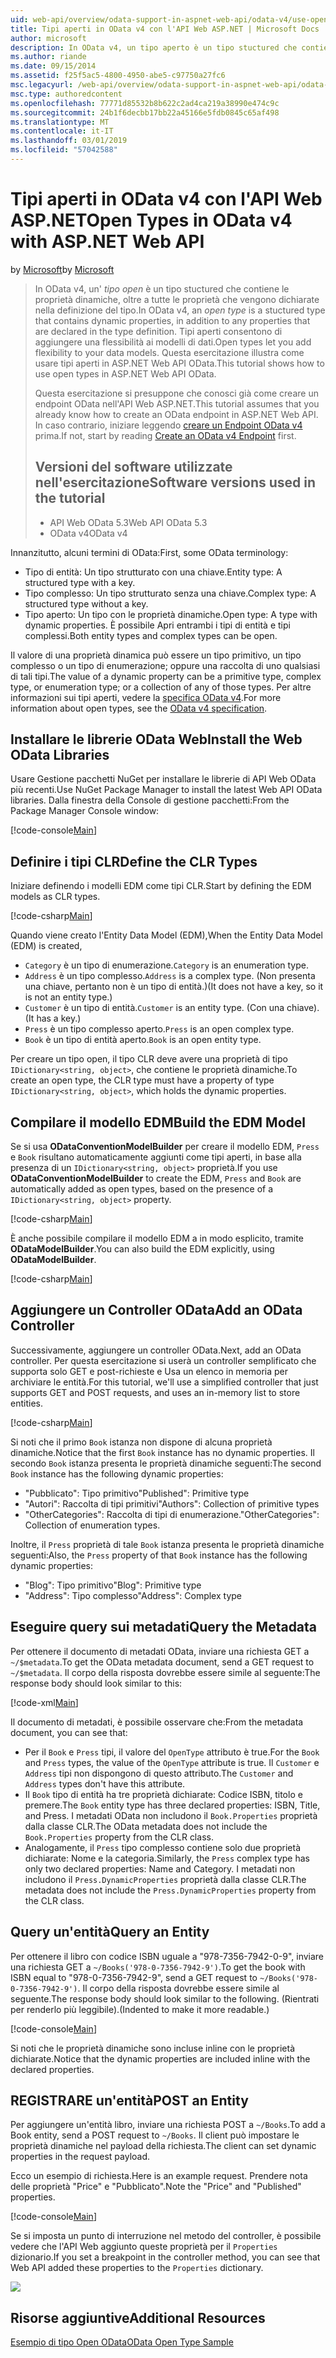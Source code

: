 ```yaml
---
uid: web-api/overview/odata-support-in-aspnet-web-api/odata-v4/use-open-types-in-odata-v4
title: Tipi aperti in OData v4 con l'API Web ASP.NET | Microsoft Docs
author: microsoft
description: In OData v4, un tipo aperto è un tipo stuctured che contiene le proprietà dinamiche, oltre a tutte le proprietà che vengono dichiarate nella definizione del tipo. Apri...
ms.author: riande
ms.date: 09/15/2014
ms.assetid: f25f5ac5-4800-4950-abe5-c97750a27fc6
msc.legacyurl: /web-api/overview/odata-support-in-aspnet-web-api/odata-v4/use-open-types-in-odata-v4
msc.type: authoredcontent
ms.openlocfilehash: 77771d85532b8b622c2ad4ca219a38990e474c9c
ms.sourcegitcommit: 24b1f6decbb17bb22a45166e5fdb0845c65af498
ms.translationtype: MT
ms.contentlocale: it-IT
ms.lasthandoff: 03/01/2019
ms.locfileid: "57042588"
---
```

<a name="open-types-in-odata-v4-with-aspnet-web-api"></a><span data-ttu-id="59679-104">Tipi aperti in OData v4 con l'API Web ASP.NET</span><span class="sxs-lookup"><span data-stu-id="59679-104">Open Types in OData v4 with ASP.NET Web API</span></span>
====================
<span data-ttu-id="59679-105">by [Microsoft](https://github.com/microsoft)</span><span class="sxs-lookup"><span data-stu-id="59679-105">by [Microsoft](https://github.com/microsoft)</span></span>

> <span data-ttu-id="59679-106">In OData v4, un' *tipo open* è un tipo stuctured che contiene le proprietà dinamiche, oltre a tutte le proprietà che vengono dichiarate nella definizione del tipo.</span><span class="sxs-lookup"><span data-stu-id="59679-106">In OData v4, an *open type* is a stuctured type that contains dynamic properties, in addition to any properties that are declared in the type definition.</span></span> <span data-ttu-id="59679-107">Tipi aperti consentono di aggiungere una flessibilità ai modelli di dati.</span><span class="sxs-lookup"><span data-stu-id="59679-107">Open types let you add flexibility to your data models.</span></span> <span data-ttu-id="59679-108">Questa esercitazione illustra come usare tipi aperti in ASP.NET Web API OData.</span><span class="sxs-lookup"><span data-stu-id="59679-108">This tutorial shows how to use open types in ASP.NET Web API OData.</span></span>
> 
> <span data-ttu-id="59679-109">Questa esercitazione si presuppone che conosci già come creare un endpoint OData nell'API Web ASP.NET.</span><span class="sxs-lookup"><span data-stu-id="59679-109">This tutorial assumes that you already know how to create an OData endpoint in ASP.NET Web API.</span></span> <span data-ttu-id="59679-110">In caso contrario, iniziare leggendo [creare un Endpoint OData v4](create-an-odata-v4-endpoint.md) prima.</span><span class="sxs-lookup"><span data-stu-id="59679-110">If not, start by reading [Create an OData v4 Endpoint](create-an-odata-v4-endpoint.md) first.</span></span>
> 
> ## <a name="software-versions-used-in-the-tutorial"></a><span data-ttu-id="59679-111">Versioni del software utilizzate nell'esercitazione</span><span class="sxs-lookup"><span data-stu-id="59679-111">Software versions used in the tutorial</span></span>
> 
> 
> - <span data-ttu-id="59679-112">API Web OData 5.3</span><span class="sxs-lookup"><span data-stu-id="59679-112">Web API OData 5.3</span></span>
> - <span data-ttu-id="59679-113">OData v4</span><span class="sxs-lookup"><span data-stu-id="59679-113">OData v4</span></span>


<span data-ttu-id="59679-114">Innanzitutto, alcuni termini di OData:</span><span class="sxs-lookup"><span data-stu-id="59679-114">First, some OData terminology:</span></span>

- <span data-ttu-id="59679-115">Tipo di entità: Un tipo strutturato con una chiave.</span><span class="sxs-lookup"><span data-stu-id="59679-115">Entity type: A structured type with a key.</span></span>
- <span data-ttu-id="59679-116">Tipo complesso: Un tipo strutturato senza una chiave.</span><span class="sxs-lookup"><span data-stu-id="59679-116">Complex type: A structured type without a key.</span></span>
- <span data-ttu-id="59679-117">Tipo aperto: Un tipo con le proprietà dinamiche.</span><span class="sxs-lookup"><span data-stu-id="59679-117">Open type: A type with dynamic properties.</span></span> <span data-ttu-id="59679-118">È possibile Apri entrambi i tipi di entità e tipi complessi.</span><span class="sxs-lookup"><span data-stu-id="59679-118">Both entity types and complex types can be open.</span></span>

<span data-ttu-id="59679-119">Il valore di una proprietà dinamica può essere un tipo primitivo, un tipo complesso o un tipo di enumerazione; oppure una raccolta di uno qualsiasi di tali tipi.</span><span class="sxs-lookup"><span data-stu-id="59679-119">The value of a dynamic property can be a primitive type, complex type, or enumeration type; or a collection of any of those types.</span></span> <span data-ttu-id="59679-120">Per altre informazioni sui tipi aperti, vedere la [specifica OData v4](http://www.odata.org/documentation/odata-version-4-0/).</span><span class="sxs-lookup"><span data-stu-id="59679-120">For more information about open types, see the [OData v4 specification](http://www.odata.org/documentation/odata-version-4-0/).</span></span>

## <a name="install-the-web-odata-libraries"></a><span data-ttu-id="59679-121">Installare le librerie OData Web</span><span class="sxs-lookup"><span data-stu-id="59679-121">Install the Web OData Libraries</span></span>

<span data-ttu-id="59679-122">Usare Gestione pacchetti NuGet per installare le librerie di API Web OData più recenti.</span><span class="sxs-lookup"><span data-stu-id="59679-122">Use NuGet Package Manager to install the latest Web API OData libraries.</span></span> <span data-ttu-id="59679-123">Dalla finestra della Console di gestione pacchetti:</span><span class="sxs-lookup"><span data-stu-id="59679-123">From the Package Manager Console window:</span></span>

[!code-console[Main](use-open-types-in-odata-v4/samples/sample1.cmd)]

## <a name="define-the-clr-types"></a><span data-ttu-id="59679-124">Definire i tipi CLR</span><span class="sxs-lookup"><span data-stu-id="59679-124">Define the CLR Types</span></span>

<span data-ttu-id="59679-125">Iniziare definendo i modelli EDM come tipi CLR.</span><span class="sxs-lookup"><span data-stu-id="59679-125">Start by defining the EDM models as CLR types.</span></span>

[!code-csharp[Main](use-open-types-in-odata-v4/samples/sample2.cs)]

<span data-ttu-id="59679-126">Quando viene creato l'Entity Data Model (EDM),</span><span class="sxs-lookup"><span data-stu-id="59679-126">When the Entity Data Model (EDM) is created,</span></span>

- <span data-ttu-id="59679-127">`Category` è un tipo di enumerazione.</span><span class="sxs-lookup"><span data-stu-id="59679-127">`Category` is an enumeration type.</span></span>
- <span data-ttu-id="59679-128">`Address` è un tipo complesso.</span><span class="sxs-lookup"><span data-stu-id="59679-128">`Address` is a complex type.</span></span> <span data-ttu-id="59679-129">(Non presenta una chiave, pertanto non è un tipo di entità.)</span><span class="sxs-lookup"><span data-stu-id="59679-129">(It does not have a key, so it is not an entity type.)</span></span>
- <span data-ttu-id="59679-130">`Customer` è un tipo di entità.</span><span class="sxs-lookup"><span data-stu-id="59679-130">`Customer` is an entity type.</span></span> <span data-ttu-id="59679-131">(Con una chiave).</span><span class="sxs-lookup"><span data-stu-id="59679-131">(It has a key.)</span></span>
- <span data-ttu-id="59679-132">`Press` è un tipo complesso aperto.</span><span class="sxs-lookup"><span data-stu-id="59679-132">`Press` is an open complex type.</span></span>
- <span data-ttu-id="59679-133">`Book` è un tipo di entità aperto.</span><span class="sxs-lookup"><span data-stu-id="59679-133">`Book` is an open entity type.</span></span>

<span data-ttu-id="59679-134">Per creare un tipo open, il tipo CLR deve avere una proprietà di tipo `IDictionary<string, object>`, che contiene le proprietà dinamiche.</span><span class="sxs-lookup"><span data-stu-id="59679-134">To create an open type, the CLR type must have a property of type `IDictionary<string, object>`, which holds the dynamic properties.</span></span>

## <a name="build-the-edm-model"></a><span data-ttu-id="59679-135">Compilare il modello EDM</span><span class="sxs-lookup"><span data-stu-id="59679-135">Build the EDM Model</span></span>

<span data-ttu-id="59679-136">Se si usa **ODataConventionModelBuilder** per creare il modello EDM, `Press` e `Book` risultano automaticamente aggiunti come tipi aperti, in base alla presenza di un `IDictionary<string, object>` proprietà.</span><span class="sxs-lookup"><span data-stu-id="59679-136">If you use **ODataConventionModelBuilder** to create the EDM, `Press` and `Book` are automatically added as open types, based on the presence of a `IDictionary<string, object>` property.</span></span>

[!code-csharp[Main](use-open-types-in-odata-v4/samples/sample3.cs)]

<span data-ttu-id="59679-137">È anche possibile compilare il modello EDM a in modo esplicito, tramite **ODataModelBuilder**.</span><span class="sxs-lookup"><span data-stu-id="59679-137">You can also build the EDM explicitly, using **ODataModelBuilder**.</span></span>

[!code-csharp[Main](use-open-types-in-odata-v4/samples/sample4.cs)]

## <a name="add-an-odata-controller"></a><span data-ttu-id="59679-138">Aggiungere un Controller OData</span><span class="sxs-lookup"><span data-stu-id="59679-138">Add an OData Controller</span></span>

<span data-ttu-id="59679-139">Successivamente, aggiungere un controller OData.</span><span class="sxs-lookup"><span data-stu-id="59679-139">Next, add an OData controller.</span></span> <span data-ttu-id="59679-140">Per questa esercitazione si userà un controller semplificato che supporta solo GET e post-richieste e Usa un elenco in memoria per archiviare le entità.</span><span class="sxs-lookup"><span data-stu-id="59679-140">For this tutorial, we'll use a simplified controller that just supports GET and POST requests, and uses an in-memory list to store entities.</span></span>

[!code-csharp[Main](use-open-types-in-odata-v4/samples/sample5.cs)]

<span data-ttu-id="59679-141">Si noti che il primo `Book` istanza non dispone di alcuna proprietà dinamiche.</span><span class="sxs-lookup"><span data-stu-id="59679-141">Notice that the first `Book` instance has no dynamic properties.</span></span> <span data-ttu-id="59679-142">Il secondo `Book` istanza presenta le proprietà dinamiche seguenti:</span><span class="sxs-lookup"><span data-stu-id="59679-142">The second `Book` instance has the following dynamic properties:</span></span>

- <span data-ttu-id="59679-143">"Pubblicato": Tipo primitivo</span><span class="sxs-lookup"><span data-stu-id="59679-143">"Published": Primitive type</span></span>
- <span data-ttu-id="59679-144">"Autori": Raccolta di tipi primitivi</span><span class="sxs-lookup"><span data-stu-id="59679-144">"Authors": Collection of primitive types</span></span>
- <span data-ttu-id="59679-145">"OtherCategories": Raccolta di tipi di enumerazione.</span><span class="sxs-lookup"><span data-stu-id="59679-145">"OtherCategories": Collection of enumeration types.</span></span>

<span data-ttu-id="59679-146">Inoltre, il `Press` proprietà di tale `Book` istanza presenta le proprietà dinamiche seguenti:</span><span class="sxs-lookup"><span data-stu-id="59679-146">Also, the `Press` property of that `Book` instance has the following dynamic properties:</span></span>

- <span data-ttu-id="59679-147">"Blog": Tipo primitivo</span><span class="sxs-lookup"><span data-stu-id="59679-147">"Blog": Primitive type</span></span>
- <span data-ttu-id="59679-148">"Address": Tipo complesso</span><span class="sxs-lookup"><span data-stu-id="59679-148">"Address": Complex type</span></span>

## <a name="query-the-metadata"></a><span data-ttu-id="59679-149">Eseguire query sui metadati</span><span class="sxs-lookup"><span data-stu-id="59679-149">Query the Metadata</span></span>

<span data-ttu-id="59679-150">Per ottenere il documento di metadati OData, inviare una richiesta GET a `~/$metadata`.</span><span class="sxs-lookup"><span data-stu-id="59679-150">To get the OData metadata document, send a GET request to `~/$metadata`.</span></span> <span data-ttu-id="59679-151">Il corpo della risposta dovrebbe essere simile al seguente:</span><span class="sxs-lookup"><span data-stu-id="59679-151">The response body should look similar to this:</span></span>

[!code-xml[Main](use-open-types-in-odata-v4/samples/sample6.xml?highlight=5,21)]

<span data-ttu-id="59679-152">Il documento di metadati, è possibile osservare che:</span><span class="sxs-lookup"><span data-stu-id="59679-152">From the metadata document, you can see that:</span></span>

- <span data-ttu-id="59679-153">Per il `Book` e `Press` tipi, il valore del `OpenType` attributo è true.</span><span class="sxs-lookup"><span data-stu-id="59679-153">For the `Book` and `Press` types, the value of the `OpenType` attribute is true.</span></span> <span data-ttu-id="59679-154">Il `Customer` e `Address` tipi non dispongono di questo attributo.</span><span class="sxs-lookup"><span data-stu-id="59679-154">The `Customer` and `Address` types don't have this attribute.</span></span>
- <span data-ttu-id="59679-155">Il `Book` tipo di entità ha tre proprietà dichiarate: Codice ISBN, titolo e premere.</span><span class="sxs-lookup"><span data-stu-id="59679-155">The `Book` entity type has three declared properties: ISBN, Title, and Press.</span></span> <span data-ttu-id="59679-156">I metadati OData non includono il `Book.Properties` proprietà dalla classe CLR.</span><span class="sxs-lookup"><span data-stu-id="59679-156">The OData metadata does not include the `Book.Properties` property from the CLR class.</span></span>
- <span data-ttu-id="59679-157">Analogamente, il `Press` tipo complesso contiene solo due proprietà dichiarate: Nome e la categoria.</span><span class="sxs-lookup"><span data-stu-id="59679-157">Similarly, the `Press` complex type has only two declared properties: Name and Category.</span></span> <span data-ttu-id="59679-158">I metadati non includono il `Press.DynamicProperties` proprietà dalla classe CLR.</span><span class="sxs-lookup"><span data-stu-id="59679-158">The metadata does not include the `Press.DynamicProperties` property from the CLR class.</span></span>

## <a name="query-an-entity"></a><span data-ttu-id="59679-159">Query un'entità</span><span class="sxs-lookup"><span data-stu-id="59679-159">Query an Entity</span></span>

<span data-ttu-id="59679-160">Per ottenere il libro con codice ISBN uguale a "978-7356-7942-0-9", inviare una richiesta GET a `~/Books('978-0-7356-7942-9')`.</span><span class="sxs-lookup"><span data-stu-id="59679-160">To get the book with ISBN equal to "978-0-7356-7942-9", send a GET request to `~/Books('978-0-7356-7942-9')`.</span></span> <span data-ttu-id="59679-161">Il corpo della risposta dovrebbe essere simile al seguente.</span><span class="sxs-lookup"><span data-stu-id="59679-161">The response body should look similar to the following.</span></span> <span data-ttu-id="59679-162">(Rientrati per renderlo più leggibile).</span><span class="sxs-lookup"><span data-stu-id="59679-162">(Indented to make it more readable.)</span></span>

[!code-console[Main](use-open-types-in-odata-v4/samples/sample7.cmd?highlight=8-13,15-23)]

<span data-ttu-id="59679-163">Si noti che le proprietà dinamiche sono incluse inline con le proprietà dichiarate.</span><span class="sxs-lookup"><span data-stu-id="59679-163">Notice that the dynamic properties are included inline with the declared properties.</span></span>

## <a name="post-an-entity"></a><span data-ttu-id="59679-164">REGISTRARE un'entità</span><span class="sxs-lookup"><span data-stu-id="59679-164">POST an Entity</span></span>

<span data-ttu-id="59679-165">Per aggiungere un'entità libro, inviare una richiesta POST a `~/Books`.</span><span class="sxs-lookup"><span data-stu-id="59679-165">To add a Book entity, send a POST request to `~/Books`.</span></span> <span data-ttu-id="59679-166">Il client può impostare le proprietà dinamiche nel payload della richiesta.</span><span class="sxs-lookup"><span data-stu-id="59679-166">The client can set dynamic properties in the request payload.</span></span>

<span data-ttu-id="59679-167">Ecco un esempio di richiesta.</span><span class="sxs-lookup"><span data-stu-id="59679-167">Here is an example request.</span></span> <span data-ttu-id="59679-168">Prendere nota delle proprietà "Price" e "Pubblicato".</span><span class="sxs-lookup"><span data-stu-id="59679-168">Note the "Price" and "Published" properties.</span></span>

[!code-console[Main](use-open-types-in-odata-v4/samples/sample8.cmd?highlight=10)]

<span data-ttu-id="59679-169">Se si imposta un punto di interruzione nel metodo del controller, è possibile vedere che l'API Web aggiunto queste proprietà per il `Properties` dizionario.</span><span class="sxs-lookup"><span data-stu-id="59679-169">If you set a breakpoint in the controller method, you can see that Web API added these properties to the `Properties` dictionary.</span></span>

![](use-open-types-in-odata-v4/_static/image1.png)

## <a name="additional-resources"></a><span data-ttu-id="59679-170">Risorse aggiuntive</span><span class="sxs-lookup"><span data-stu-id="59679-170">Additional Resources</span></span>

[<span data-ttu-id="59679-171">Esempio di tipo Open OData</span><span class="sxs-lookup"><span data-stu-id="59679-171">OData Open Type Sample</span></span>](http://aspnet.codeplex.com/sourcecontrol/latest#Samples/WebApi/OData/v4/ODataOpenTypeSample/ReadMe.txt)
